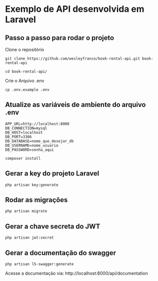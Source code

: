 # Exemplo de API desenvolvida em Laravel

## Passo a passo para rodar o projeto
<p>Clone o repositório</p>

```
git clone https://github.com/wesleyfranco/book-rental-api.git book-rental-api
```

```
cd book-rental-api/
```
<p>Crie o Arquivo .env</p>

```
cp .env.example .env
```
## Atualize as variáveis de ambiente do arquivo .env

```
APP_URL=http://localhost:8000
DB_CONNECTION=mysql
DB_HOST=localhost
DB_PORT=3306
DB_DATABASE=nome_que_desejar_db
DB_USERNAME=nome_usuario
DB_PASSWORD=senha_aqui
```
```
composer install
```
## Gerar a key do projeto Laravel
```
php artisan key:generate
```
## Rodar as migrações
```
php artisan migrate
```
## Gerar a chave secreta do JWT
```
php artisan jwt:secret
```
## Gerar a documentação do swagger
```
php artisan l5-swagger:generate
```
<p>Acesse a documentação via: http://localhost:8000/api/documentation</p>